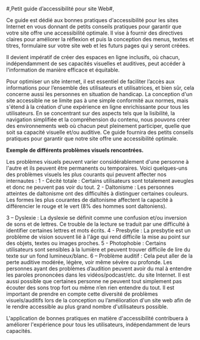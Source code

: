 #,Petit guide d’accessibilité pour site Web#,

Ce guide est dédié aux bonnes pratiques d'accessibilité pour les sites Internet en vous donnant de petits conseils pratiques pour garantir que votre site offre une accessibilité optimale. Il vise à fournir des directives claires pour améliorer la réflexion et puis la conception des menus, textes et titres, formulaire sur votre site web et les futurs pages qui y seront créées.

Il devient impératif de créer des espaces en ligne inclusifs, où chacun, indépendamment de ses capacités visuelles et auditives, peut accéder à l'information de manière efficace et équitable. 

Pour optimiser un site internet, il est essentiel de faciliter l’accès aux informations pour l’ensemble des utilisateurs et utilisatrices, et bien sûr, cela concerne aussi les personnes en situation de handicap.
La conception d'un site accessible ne se limite pas à une simple conformité aux normes, mais s'étend à la création d'une expérience en ligne enrichissante pour tous les utilisateurs. En se concentrant sur des aspects tels que la lisibilité, la navigation simplifiée et la compréhension du contenu, nous pouvons créer des environnements web où chacun peut pleinement participer, quelle que soit sa capacité visuelle et/ou auditive.
Ce guide fournira des petits conseils pratiques pour garantir que notre site offre une accessibilité optimale.

**Exemple de différents problèmes visuels rencontrées.**

Les problèmes visuels peuvent varier considérablement d'une personne à l'autre et ils peuvent être permanents ou temporaires. Voici quelques-uns des problèmes visuels les plus courants qui peuvent affecter nos internautes :
1 - Cécité totale : Certains utilisateurs sont totalement aveugles et donc ne peuvent pas voir du tout.
2 - Daltonisme : Les personnes atteintes de daltonisme ont des difficultés à distinguer certaines couleurs. Les formes les plus courantes de daltonisme affectent la capacité à différencier le rouge et le vert (8% des hommes sont daltoniens).

3 – Dyslexie :  La dyslexie se définit comme une confusion et/ou inversion de sons et de lettres. Ce trouble de la lecture se traduit par une difficulté à identifier certaines lettres et mots écrits.
4 - Presbytie : La presbytie est un problème de vision souvent lié à l'âge qui rend difficile la mise au point sur des objets, textes ou images proches.
5 - Photophobie : Certains utilisateurs sont sensibles à la lumière et peuvent trouver difficile de lire du texte sur un fond lumineux/blanc.
6 – Problème auditif : Cela peut aller de la perte auditive modérée, légère, voir même sévère ou profonde. Les personnes ayant des problèmes d’audition peuvent avoir du mal à entendre les paroles prononcées dans les vidéos/podcast/etc. du site Internet. Il est aussi possible que certaines personne ne peuvent tout simplement pas écouter des sons trop fort ou même n’en rien entendre du tout.
Il est important de prendre en compte cette diversité de problèmes visuels/auditifs lors de la conception ou l’amélioration d'un site web afin de le rendre accessible au plus grand nombre d'utilisateurs possible. 

L'application de bonnes pratiques en matière d'accessibilité contribuera à améliorer l'expérience pour tous les utilisateurs, indépendamment de leurs capacités.

